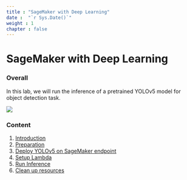 ```yaml
---
title : "SageMaker with Deep Learning"
date :  "`r Sys.Date()`" 
weight : 1 
chapter : false
---
```

# SageMaker with Deep Learning

### Overall
 In this lab, we will run the inference of a pretrained YOLOv5 model for object detection task.

![](images/workshop-cicd.png)

### Content
 1. [Introduction ](1-introduce/)
 2. [Preparation](2-prerequiste/)
 3. [Deploy YOLOv5 on SageMaker endpoint](3-accessibilitytoinstances/)
 4. [Setup Lambda](4-setplambda)
 5. [Run Inference](5-inference/)
 6. [Clean up resources](6-cleanup/)
